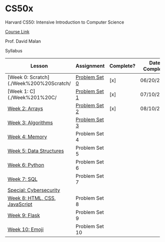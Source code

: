# CS50x
Harvard CS50: Intensive Introduction to Computer Science

[Course Link](https://cs50.harvard.edu/x/2023/)

Prof. David Malan

Syllabus

 | Lesson | Assignment | Complete? | Date Complete |
 | --- | --- | --- | --- |
 | [Week 0: Scratch](./Week%200%20Scratch/ | [Problem Set 0](https://cs50.harvard.edu/x/2023/psets/0/) | [x] | 06/20/2022 |
 | [Week 1: C](./Week%201%20C/ | [Problem Set 1](https://cs50.harvard.edu/x/2023/psets/1/) | [x]| 07/10/2022 |
 | [Week 2: Arrays](./Week%202%20Arrays/) | [Problem Set 2](https://cs50.harvard.edu/x/2023/psets/2/) | [x] | 08/10/2022 |
 | [Week 3: Algorithms](./Week%203%20Algorithms/) | [Problem Set 3](https://cs50.harvard.edu/x/2023/psets/3/) |  | |
 | [Week 4: Memory](./Week%204%20Memory/) | Problem Set 4 | |  |
 | [Week 5: Data Structures]() | Problem Set 5 |  |  |
 | [Week 6: Python]() | Problem Set 6 | | |
 | [Week 7: SQL]() | Problem Set 7 |  |  |
 | [Special: Cybersecurity]() |  | |  |
 | [Week 8: HTML, CSS, JavaScript]() | Problem Set 8 | |  |
 | [Week 9: Flask]() | Problem Set 9 | |  |
 | [Week 10: Emoji]() | Problem Set 10 |  |  |


    
